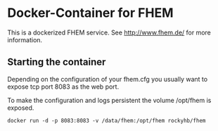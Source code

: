 # Docker-Container for FHEM

This is a dockerized FHEM service. See http://www.fhem.de/ for more information.

## Starting the container

Depending on the configuration of your fhem.cfg you usually want to expose tcp port 8083 as the web port.

To make the configuration and logs persistent the volume /opt/fhem is exposed.

```
docker run -d -p 8083:8083 -v /data/fhem:/opt/fhem rockyhb/fhem
```

